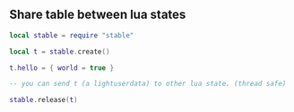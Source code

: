 ## Share table between lua states

```lua
local stable = require "stable"

local t = stable.create()

t.hello = { world = true }

-- you can send t (a lightuserdata) to other lua state. (thread safe)

stable.release(t)

```
